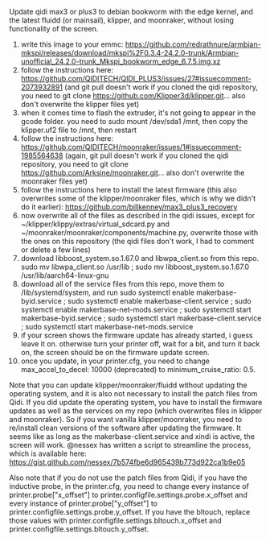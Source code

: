 Update qidi max3 or plus3 to debian bookworm with the edge kernel, and the latest fluidd (or mainsail), klipper, and moonraker, without losing functionality of the screen. 

1. write this image to your emmc: https://github.com/redrathnure/armbian-mkspi/releases/download/mkspi%2F0.3.4-24.2.0-trunk/Armbian-unofficial_24.2.0-trunk_Mkspi_bookworm_edge_6.7.5.img.xz
2. follow the instructions here: https://github.com/QIDITECH/QIDI_PLUS3/issues/27#issuecomment-2073932891 (and git pull doesn't work if you cloned the qidi repository, you need to git clone https://github.com/Klipper3d/klipper.git... also don't overwrite the klipper files yet)
3. when it comes time to flash the extruder, it's not going to appear in the gcode folder. you need to sudo mount /dev/sda1 /mnt, then copy the klipper.uf2 file to /mnt, then restart
4. follow the instructions here: https://github.com/QIDITECH/moonraker/issues/1#issuecomment-1985564638 (again, git pull doesn't work if you cloned the qidi repository, you need to git clone https://github.com/Arksine/moonraker.git... also don't overwrite the moonraker files yet)
5. follow the instructions here to install the latest firmware (this also overwrites some of the klipper/moonraker files, which is why we didn't do it earlier): https://github.com/billkenney/max3_plus3_recovery
6. now overwrite all of the files as described in the qidi issues, except for ~/klipper/klippy/extras/virtual_sdcard.py and ~/moonraker/moonraker/components/machine.py, overwrite those with the ones on this repository (the qidi files don't work, I had to comment or delete a few lines)
7. download libboost_system.so.1.67.0 and libwpa_client.so from this repo. sudo mv libwpa_client.so /usr/lib ; sudo mv libboost_system.so.1.67.0 /usr/lib/aarch64-linux-gnu
8. download all of the service files from this repo, move them to /lib/systemd/system, and run sudo systemctl enable makerbase-byid.service ; sudo systemctl enable makerbase-client.service ; sudo systemctl enable makerbase-net-mods.service ; sudo systemctl start makerbase-byid.service ; sudo systemctl start makerbase-client.service ; sudo systemctl start makerbase-net-mods.service
9. if your screen shows the firmware update has already started, i guess leave it on. otherwise turn your printer off, wait for a bit, and turn it back on, the screen should be on the firmware update screen.
10. once you update, in your printer.cfg, you need to change max_accel_to_decel: 10000 (deprecated) to minimum_cruise_ratio: 0.5.

Note that you can update klipper/moonraker/fluidd without updating the operating system, and it is also not necessary to install the patch files from Qidi. If you did update the operating system, you have to install the firmware updates as well as the services on my repo (which overwrites files in klipper and moonraker). So if you want vanilla klipper/moonraker, you need to re/install clean versions of the software after updating the firmware. It seems like as long as the makerbase-client.service and xindi is active, the screen will work. @nessex has written a script to streamline the process, which is available here: https://gist.github.com/nessex/7b574fbe6d965439b773d922ca1b9e05

Also note that if you do not use the patch files from Qidi, if you have the inductive probe, in the printer.cfg, you need to change every instance of printer.probe["x_offset"] to printer.configfile.settings.probe.x_offset and every instance of printer.probe["y_offset"] to printer.configfile.settings.probe.y_offset. If you have the bltouch, replace those values with printer.configfile.settings.bltouch.x_offset and printer.configfile.settings.bltouch.y_offset. 
